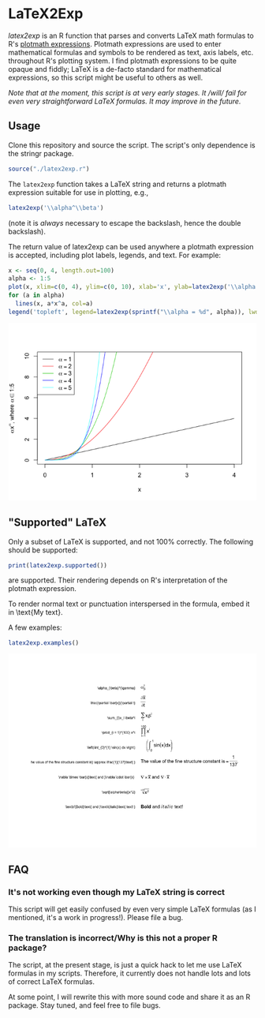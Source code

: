 LaTeX2Exp
=========

*latex2exp* is an R function that parses and converts LaTeX math formulas to R's [plotmath expressions](http://stat.ethz.ch/R-manual/R-patched/library/grDevices/html/plotmath.html). Plotmath expressions are used to enter mathematical formulas and symbols to be rendered as text, axis labels, etc. throughout R's plotting system. I find plotmath expressions to be quite opaque and fiddly; LaTeX is a de-facto standard for mathematical expressions, so this script might be useful to others as well.

*Note that at the moment, this script is at very early stages. It /will/ fail for even very straightforward LaTeX formulas. It may improve in the future.*

Usage
-----

Clone this repository and source the script. The script's only dependence is the stringr package.

``` r
source("./latex2exp.r")
```

The `latex2exp` function takes a LaTeX string and returns a plotmath expression suitable for use in plotting, e.g.,

``` r
latex2exp('\\alpha^\\beta')
```

(note it is *always* necessary to escape the backslash, hence the double backslash).

The return value of latex2exp can be used anywhere a plotmath expression is accepted, including plot labels, legends, and text. For example:

``` r
x <- seq(0, 4, length.out=100)
alpha <- 1:5
plot(x, xlim=c(0, 4), ylim=c(0, 10), xlab='x', ylab=latex2exp('\\alpha  x^\\alpha\\text{, where }\\alpha \\in \\text{1:5}'), type='n')
for (a in alpha)
  lines(x, a*x^a, col=a)
legend('topleft', legend=latex2exp(sprintf("\\alpha = %d", alpha)), lwd=1, col=alpha)
```

![](README_files/figure-markdown_github/unnamed-chunk-3-1.png)

"Supported" LaTeX
-----------------

Only a subset of LaTeX is supported, and not 100% correctly. The following should be supported:

``` r
print(latex2exp.supported())
```

are supported. Their rendering depends on R's interpretation of the plotmath expression.

To render normal text or punctuation interspersed in the formula, embed it in \\text{My text}.

A few examples:

``` r
latex2exp.examples()
```

![](README_files/figure-markdown_github/unnamed-chunk-4-1.png)

FAQ
---

### It's not working even though my LaTeX string is correct

This script will get easily confused by even very simple LaTeX formulas (as I mentioned, it's a work in progress!). Please file a bug.

### The translation is incorrect/Why is this not a proper R package?

The script, at the present stage, is just a quick hack to let me use LaTeX formulas in my scripts. Therefore, it currently does not handle lots and lots of correct LaTeX formulas.

At some point, I will rewrite this with more sound code and share it as an R package. Stay tuned, and feel free to file bugs.
